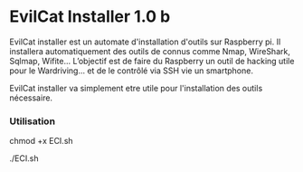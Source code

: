 # EvilCat Installer 1.0 b #

EvilCat installer est un automate d'installation d'outils sur Raspberry pi.
Il installera automatiquement des outils de connus comme Nmap, WireShark, Sqlmap, Wifite...
L’objectif est de faire du Raspberry un outil de hacking utile pour le Wardriving... et de le contrôlé via SSH vie un smartphone.

EvilCat installer va simplement etre utile pour l'installation des outils nécessaire.

### Utilisation ###

chmod +x ECI.sh

./ECI.sh
